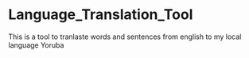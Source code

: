 # Language_Translation_Tool

This is a tool to tranlaste words and sentences from english to my local language Yoruba
